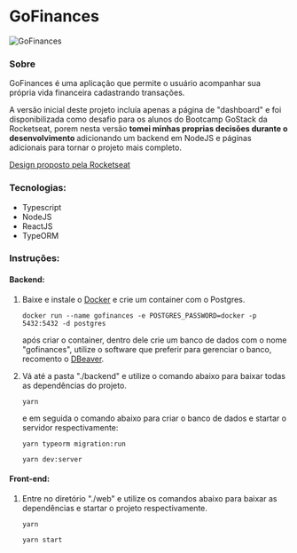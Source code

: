 # GoFinances
![GoFinances](https://github.com/Kwan13/gofinances/blob/master/web/src/assets/capa.gif)

### Sobre
GoFinances é uma aplicação que permite o usuário acompanhar sua própria vida financeira cadastrando transações.

A versão inicial deste projeto incluía apenas a página de "dashboard" e foi disponibilizada como desafio para os alunos do Bootcamp GoStack da Rocketseat, porem nesta versão <strong>tomei minhas proprias decisões durante o desenvolvimento </strong>adicionando um backend em NodeJS e páginas adicionais para tornar o projeto mais completo.

<a href="https://www.figma.com/file/EgOhyj1Inz14dhWGVhRlhr/GoFinances?node-id=1%3A863">Design proposto pela Rocketseat</a>

### Tecnologias:

- Typescript
- NodeJS
- ReactJS
- TypeORM

### Instruções:

#### Backend:
1. Baixe e instale o [Docker](https://www.docker.com/get-started) e crie um container com o  Postgres.
	```
	docker run --name gofinances -e POSTGRES_PASSWORD=docker -p 5432:5432 -d postgres
	```
	após criar o container, dentro dele crie um banco de dados com o nome "gofinances", utilize o software que preferir para gerenciar o banco, recomento o [DBeaver](https://dbeaver.io/).
	
2. Vá até a pasta "./backend" e utilize o comando abaixo para baixar todas as dependências do projeto.
	```
	yarn
	```
	e em seguida o comando abaixo para criar o banco de dados e startar o servidor respectivamente:
	```
	yarn typeorm migration:run
	```
	```
	yarn dev:server
	```

#### Front-end:

1. Entre no diretório "./web"  e utilize os comandos abaixo para baixar as dependências e startar o projeto respectivamente.
	```
	yarn
	```
	```
	yarn start
	```
	
